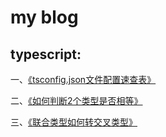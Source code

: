# my blog

## typescript:
一、[《tsconfig.json文件配置速查表》](https://github.com/lmxyjy/blogs/issues/1)

二、[《如何判断2个类型是否相等》](https://github.com/lmxyjy/blogs/issues/2)

三、[《联合类型如何转交叉类型》](https://github.com/lmxyjy/blogs/issues/3)

